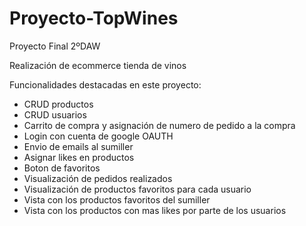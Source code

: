 # Proyecto-TopWines
Proyecto Final 2ºDAW 

Realización de ecommerce tienda de vinos

Funcionalidades destacadas en este proyecto:

- CRUD productos
- CRUD usuarios
- Carrito de compra y asignación de numero de pedido a la compra
- Login con cuenta de google OAUTH
- Envio de emails al sumiller
- Asignar likes en productos
- Boton de favoritos
- Visualización de pedidos realizados
- Visualización de productos favoritos para cada usuario
- Vista con los productos favoritos del sumiller
- Vista con los productos con mas likes por parte de los usuarios


